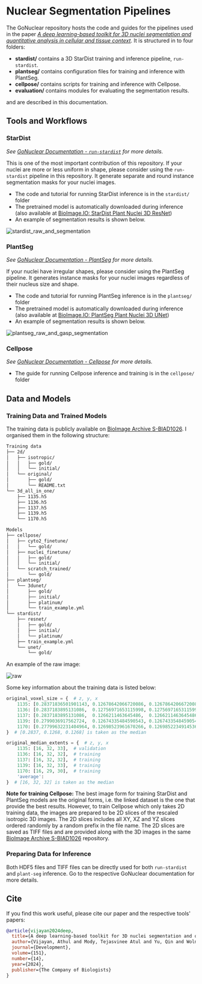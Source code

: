 # Nuclear Segmentation Pipelines <!-- omit in toc -->

The GoNuclear repository hosts the code and guides for the pipelines used in the paper [_A deep learning-based toolkit for 3D nuclei segmentation and quantitative analysis in cellular and tissue context_](https://doi.org/10.1242/dev.202800). It is structured in to four folders:

- **stardist/** contains a 3D StarDist training and inference pipeline, `run-stardist`.
- **plantseg/** contains configuration files for training and inference with PlantSeg.
- **cellpose/** contains scripts for training and inference with Cellpose.
- **evaluation/** contains modules for evaluating the segmentation results.

and are described in this documentation.

## Tools and Workflows

### StarDist

_See [GoNuclear Documentation - `run-stardist`](chapters/stardist/index.md) for more details._

This is one of the most important contribution of this repository. If your nuclei are more or less uniform in shape, please consider using the `run-stardist` pipeline in this repository. It generate separate and round instance segmentation masks for your nuclei images.

- The code and tutorial for running StarDist inference is in the `stardist/` folder
- The pretrained model is automatically downloaded during inference (also available at [BioImage.IO: StarDist Plant Nuclei 3D ResNet](https://bioimage.io/#/?id=10.5281%2Fzenodo.8421755))
- An example of segmentation results is shown below.

![stardist_raw_and_segmentation](https://zenodo.org/records/8432366/files/stardist_raw_and_segmentation.jpg)

### PlantSeg

_See [GoNuclear Documentation - PlantSeg](chapters/plantseg/index.md) for more details._

If your nuclei have irregular shapes, please consider using the PlantSeg pipeline. It generates instance masks for your nuclei images regardless of their nucleus size and shape.

- The code and tutorial for running PlantSeg inference is in the `plantseg/` folder
- The pretrained model is automatically downloaded during inference (also available at [BioImage.IO: PlantSeg Plant Nuclei 3D UNet](https://bioimage.io/#/?id=10.5281%2Fzenodo.8401064))
- An example of segmentation results is shown below.

![plantseg_raw_and_gasp_segmentation](https://zenodo.org/records/10070349/files/plantseg_raw_and_gasp_segmentation.jpg)

### Cellpose

_See [GoNuclear Documentation - Cellpose](chapters/cellpose/index.md) for more details._

- The guide for running Cellpose inference and training is in the `cellpose/` folder

## Data and Models

### Training Data and Trained Models

The training data is publicly available on [BioImage Archive S-BIAD1026](https://www.ebi.ac.uk/biostudies/BioImages/studies/S-BIAD1026). I organised them in the following structure:

```bash
Training data
├── 2d/
│   ├── isotropic/
│   │   ├── gold/
│   │   └── initial/
│   └── original/
│       ├── gold/
│       └── README.txt
└── 3d_all_in_one/
    ├── 1135.h5
    ├── 1136.h5
    ├── 1137.h5
    ├── 1139.h5
    └── 1170.h5

Models
├── cellpose/
│   ├── cyto2_finetune/
│   │   └── gold/
│   ├── nuclei_finetune/
│   │   ├── gold/
│   │   └── initial/
│   └── scratch_trained/
│       └── gold/
├── plantseg/
│   └── 3dunet/
│       ├── gold/
│       ├── initial/
│       ├── platinum/
│       └── train_example.yml
└── stardist/
    ├── resnet/
    │   ├── gold/
    │   ├── initial/
    │   └── platinum/
    ├── train_example.yml
    └── unet/
        └── gold/
```

An example of the raw image:

![raw](https://zenodo.org/records/10070349/files/plantseg_raw.jpg)

Some key information about the training data is listed below:

```python
original_voxel_size = {  # z, y, x
    1135: [0.28371836501901143, 0.12678642066720086, 0.12678642066720086],  # validation
    1136: [0.2837183895131086,  0.12756971653115998, 0.12756971653115998],  # training
    1137: [0.2837183895131086,  0.1266211463645486,  0.1266211463645486 ],  # training
    1139: [0.2799036917562724,  0.12674335484590543, 0.12674335484590543],  # training
    1170: [0.27799632231404964, 0.12698523961670266, 0.12698522349145364],  # training
}  # [0.2837, 0.1268, 0.1268] is taken as the median

original_median_extents = {  # z, y, x
    1135: [16, 32, 33],  # validation
    1136: [16, 32, 32],  # training
    1137: [16, 32, 32],  # training
    1139: [16, 32, 33],  # training
    1170: [16, 29, 30],  # training
    'average':
}  # [16, 32, 32] is taken as the median
```

**Note for training Cellpose:** The best image form for training StarDist and PlantSeg models are the original forms, i.e. the linked dataset is the one that provide the best results. However, to train Cellpose which only takes 2D training data, the images are prepared to be 2D slices of the rescaled isotropic 3D images. The 2D slices includes all XY, XZ and YZ slices ordered randomly by a random prefix in the file name. The 2D slices are saved as TIFF files and are provided along with the 3D images in the same [BioImage Archive S-BIAD1026](https://www.ebi.ac.uk/biostudies/BioImages/studies/S-BIAD1026) repository.

### Preparing Data for Inference

Both HDF5 files and TIFF files can be directly used for both `run-stardist` and `plant-seg` inference. Go to the respective GoNuclear documentation for more details.

## Cite

If you find this work useful, please cite our paper and the respective tools' papers:

```bibtex
@article{vijayan2024deep,
  title={A deep learning-based toolkit for 3D nuclei segmentation and quantitative analysis in cellular and tissue context},
  author={Vijayan, Athul and Mody, Tejasvinee Atul and Yu, Qin and Wolny, Adrian and Cerrone, Lorenzo and Strauss, Soeren and Tsiantis, Miltos and Smith, Richard S and Hamprecht, Fred A and Kreshuk, Anna and others},
  journal={Development},
  volume={151},
  number={14},
  year={2024},
  publisher={The Company of Biologists}
}
```
